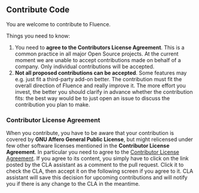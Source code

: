 ## Contribute Code

You are welcome to contribute to Fluence.

Things you need to know:

1.  You need to **agree to the Contributors License Agreement**. This is a common practice in all major Open Source projects. At the current moment we are unable to accept contributions made on behalf of a company. Only individual contributions will be accepted.
2.  **Not all proposed contributions can be accepted**. Some features may e.g. just fit a third-party add-on better. The contribution must fit the overall direction of Fluence and really improve it. The more effort you invest, the better you should clarify in advance whether the contribution fits: the best way would be to just open an issue to discuss the contribution you plan to make.

### Contributor License Agreement

When you contribute, you have to be aware that your contribution is covered by **GNU Affero General Public License**, but might relicensed under few other software licenses mentioned in the **Contributor License Agreement**.
In particular you need to agree to the [Contributor License Agreement](https://gist.github.com/fluencelabs-org/3f4cbb3cc14c1c0fb9ad99d8f7316ed7). If you agree to its content, you simply have to click on the link posted by the CLA assistant as a comment to the pull request. Click it to check the CLA, then accept it on the following screen if you agree to it. CLA assistant will save this decision for upcoming contributions and will notify you if there is any change to the CLA in the meantime.
